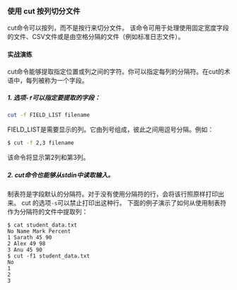 ### 使用 cut 按列切分文件

cut命令可以按列，而不是按行来切分文件。
该命令可用于处理使用固定宽度字段的文件、CSV文件或是由空格分隔的文件（例如标准日志文件）。

#### 实战演练

cut命令能够提取指定位置或列之间的字符。你可以指定每列的分隔符。在cut的术语中，每列被称为一个字段。


##### 1. 选项`-f`可以指定要提取的字段：

```bash
cut -f FIELD_LIST filename
```

FIELD_LIST是需要显示的列。它由列号组成，彼此之间用逗号分隔。例如：

```bash
$ cut -f 2,3 filename
```

该命令将显示第2列和第3列。

##### 2. cut命令也能够从stdin中读取输入。

制表符是字段默认的分隔符。对于没有使用分隔符的行，会将该行照原样打印出来。
cut 的选项`-s`可以禁止打印出这种行。
下面的例子演示了如何从使用制表符作为分隔符的文件中提取列：

```
$ cat student_data.txt
No Name Mark Percent
1 Sarath 45 90
2 Alex 49 98
3 Anu 45 90
$ cut -f1 student_data.txt
No
1
2
3
```
